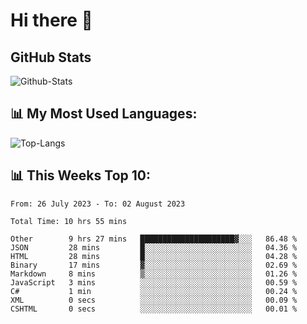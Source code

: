 # Hi there 👋

## GitHub Stats
![Github-Stats](https://github-readme-stats-sigma-five.vercel.app/api?username=ltorson&show_icons=true&theme=radical&count_private=true)

## 📊 My Most Used Languages:
![Top-Langs](https://github-readme-stats-sigma-five.vercel.app/api/top-langs/?username=LTorson&layout=compact&langs_count=10)

## 📊 This Weeks Top 10:
<!--START_SECTION:waka-->

```text
From: 26 July 2023 - To: 02 August 2023

Total Time: 10 hrs 55 mins

Other        9 hrs 27 mins   █████████████████████▓░░░   86.48 %
JSON         28 mins         █░░░░░░░░░░░░░░░░░░░░░░░░   04.36 %
HTML         28 mins         █░░░░░░░░░░░░░░░░░░░░░░░░   04.28 %
Binary       17 mins         ▓░░░░░░░░░░░░░░░░░░░░░░░░   02.69 %
Markdown     8 mins          ▒░░░░░░░░░░░░░░░░░░░░░░░░   01.26 %
JavaScript   3 mins          ░░░░░░░░░░░░░░░░░░░░░░░░░   00.59 %
C#           1 min           ░░░░░░░░░░░░░░░░░░░░░░░░░   00.24 %
XML          0 secs          ░░░░░░░░░░░░░░░░░░░░░░░░░   00.09 %
CSHTML       0 secs          ░░░░░░░░░░░░░░░░░░░░░░░░░   00.01 %
```

<!--END_SECTION:waka-->
